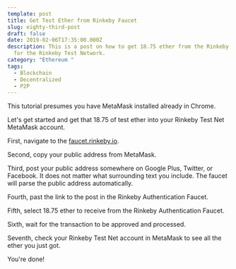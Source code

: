 ```yaml
---
template: post
title: Get Test Ether from Rinkeby Faucet
slug: eighty-third-post
draft: false
date: 2019-02-06T17:35:00.000Z
description: This is a post on how to get 18.75 ether from the Rinkeby Faucet
  for the Rinkeby Test Network.
category: "Ethereum "
tags:
  - Blockchain
  - Decentralized
  - P2P
---
```


This tutorial presumes you have MetaMask installed already in Chrome. 

Let's get started and get that 18.75 of test ether into your Rinkeby Test Net MetaMask account. 

First, navigate to the [faucet.rinkeby.io](http://faucet.rinkeby.io/). <br>

Second, copy your public address from MetaMask. <br>

Third, post your public address somewhere on Google Plus, Twitter, or Facebook. It does not matter what surrounding text you include. The faucet will parse the public address automatically. <br>

Fourth, past the link to the post in the Rinkeby Authentication Faucet. <br>

Fifth, select 18.75 ether to receive from the Rinkeby Authentication Faucet. <br>

Sixth, wait for the transaction to be approved and processed. <br>

Seventh, check your Rinkeby Test Net account in MetaMask to see all the ether you just got. <br>

You're done! 